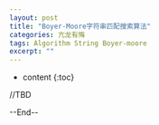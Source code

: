 ```yaml
---
layout: post
title: "Boyer-Moore字符串匹配搜索算法"
categories: 亢龙有悔
tags: Algorithm String Boyer-moore
excerpt: ""
---
```


* content
{:toc}

//TBD

--End--
